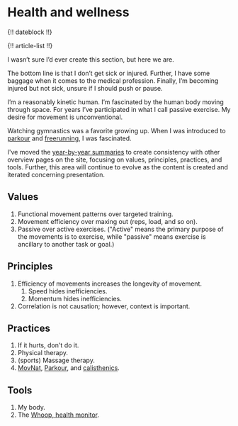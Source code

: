 # Health and wellness

{!! dateblock !!}

{!! article-list !!}

I wasn’t sure I’d ever create this section, but here we are.

The bottom line is that I don’t get sick or injured. Further, I have some baggage when it comes to the medical profession. Finally, I’m becoming injured but not sick, unsure if I should push or pause.

I’m a reasonably kinetic human. I’m fascinated by the human body moving through space. For years I’ve participated in what I call passive exercise. My desire for movement is unconventional.

Watching gymnastics was a favorite growing up. When I was introduced to [parkour](https://en.m.wikipedia.org/wiki/Parkour) and [freerunning](https://en.m.wikipedia.org/wiki/Freerunning), I was fascinated.

I've moved the [year-by-year summaries](/experiences/health-and-wellness/historical-summaries/) to create consistency with other overview pages on the site, focusing on values, principles, practices, and tools. Further, this area will continue to evolve as the content is created and iterated concerning presentation.

## Values

1. Functional movement patterns over targeted training.
2. Movement efficiency over maxing out (reps, load, and so on).
3. Passive over active exercises. ("Active" means the primary purpose of the movements is to exercise, while "passive" means exercise is ancillary to another task or goal.)

## Principles

1. Efficiency of movements increases the longevity of movement.
	1. Speed hides inefficiencies.
	2. Momentum hides inefficiencies.
2. Correlation is not causation; however, context is important.

## Practices

1. If it hurts, don't do it.
2. Physical therapy.
3. (sports) Massage therapy.
4. [MovNat](https://www.movnat.com), [Parkour](https://parkourgenerations.com), and [calisthenics](https://www.calimove.com).

## Tools

1. My body.
2. The [Whoop, health monitor](/examinations/whoop-health-monitor/).
